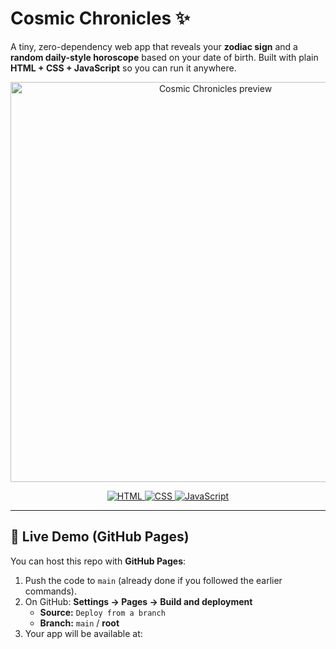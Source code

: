 # Cosmic Chronicles ✨

A tiny, zero-dependency web app that reveals your **zodiac sign** and a **random daily-style horoscope** based on your date of birth. Built with plain **HTML + CSS + JavaScript** so you can run it anywhere.

<p align="center">
  <img src="images/screenshot.png" alt="Cosmic Chronicles preview" width="640"/>
</p>

<p align="center">
  <a href="https://shields.io/category/build">
    <img src="https://img.shields.io/badge/HTML-5-E34F26?logo=html5&logoColor=white" alt="HTML">
  </a>
  <a href="https://shields.io/category/build">
    <img src="https://img.shields.io/badge/CSS-3-1572B6?logo=css3&logoColor=white" alt="CSS">
  </a>
  <a href="https://shields.io/category/build">
    <img src="https://img.shields.io/badge/JavaScript-ES6-F7DF1E?logo=javascript&logoColor=black" alt="JavaScript">
  </a>
</p>

---

## 🚀 Live Demo (GitHub Pages)

You can host this repo with **GitHub Pages**:

1. Push the code to `main` (already done if you followed the earlier commands).
2. On GitHub: **Settings → Pages → Build and deployment**  
   - **Source:** `Deploy from a branch`  
   - **Branch:** `main` / **root**
3. Your app will be available at:

